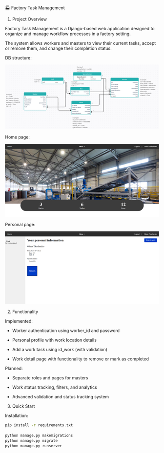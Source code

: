 🏭 Factory Task Management

1. Project Overview

Factory Task Management is a Django-based web application designed to organize and manage workflow processes in a factory setting.

The system allows workers and masters to view their current tasks, accept or remove them, and change their completion status.

DB structure:

![Structure_DB.png](Image/Structure_DB.png)

Home page:

![Home_page_img.png](Image/Home_page_img.png)

Personal page:

![Personal_page_img.png](Image/Personal_page_img.png)

2. Functionality

Implemented:

- Worker authentication using worker_id and password

- Personal profile with work location details

- Add a work task using id_work (with validation)

- Work detail page with functionality to remove or mark as completed

Planned:

- Separate roles and pages for masters

- Work status tracking, filters, and analytics

- Advanced validation and status tracking system

3. Quick Start

Installation:

```bash
pip install -r requirements.txt

python manage.py makemigrations
python manage.py migrate
python manage.py runserver
```